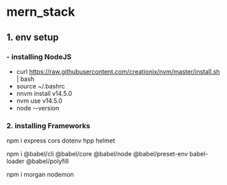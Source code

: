 # mern_stack
## 1. env setup
### - installing NodeJS 
- curl https://raw.githubusercontent.com/creationix/nvm/master/install.sh | bash
- source ~/.bashrc 
- nnvm install v14.5.0
- nvm use v14.5.0
- node --version

### 2. installing Frameworks
npm i express cors dotenv hpp helmet

npm i @babel/cli @babel/core @babel/node @babel/preset-env babel-loader @babel/polyfill 

npm i morgan nodemon

